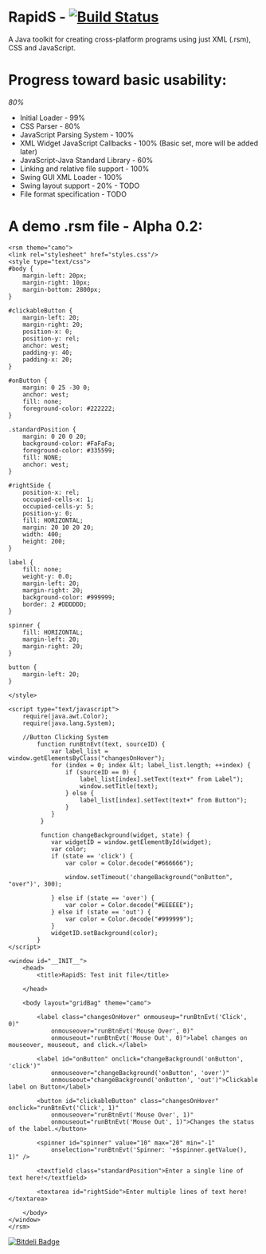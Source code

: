 RapidS - [![Build Status](https://travis-ci.org/Tribex/RapidS.png?branch=master)](https://travis-ci.org/Tribex/RapidS)
======

A Java toolkit for creating cross-platform programs using just XML (.rsm), CSS and JavaScript.

Progress toward basic usability:
========
*80%*

* Initial Loader - 99%
* CSS Parser - 80%
* JavaScript Parsing System - 100%
* XML Widget JavaScript Callbacks - 100% (Basic set, more will be added later)
* JavaScript-Java Standard Library - 60%
* Linking and relative file support - 100%
* Swing GUI XML Loader - 100%
* Swing layout support - 20% - TODO
* File format specification - TODO

A demo .rsm file - Alpha 0.2:
========

```
<rsm theme="camo">
<link rel="stylesheet" href="styles.css"/>
<style type="text/css">
#body {
    margin-left: 20px;
    margin-right: 10px;
    margin-bottom: 2800px;
}

#clickableButton {
    margin-left: 20;
    margin-right: 20;
    position-x: 0;
    position-y: rel;
    anchor: west;
    padding-y: 40;
    padding-x: 20;
}

#onButton {
    margin: 0 25 -30 0;
    anchor: west;
    fill: none;
    foreground-color: #222222;
}

.standardPosition {
    margin: 0 20 0 20;
    background-color: #FaFaFa;
    foreground-color: #335599;
    fill: NONE;
    anchor: west;
}

#rightSide {
    position-x: rel;
    occupied-cells-x: 1;
    occupied-cells-y: 5;
    position-y: 0;
    fill: HORIZONTAL;
    margin: 20 10 20 20;
    width: 400;
    height: 200;
}

label {
    fill: none;
    weight-y: 0.0;
    margin-left: 20;
    margin-right: 20;
    background-color: #999999;
    border: 2 #DDDDDD;
}

spinner {
    fill: HORIZONTAL;
    margin-left: 20;
    margin-right: 20;
}

button {
    margin-left: 20;
}

</style>

<script type="text/javascript">
    require(java.awt.Color);
    require(java.lang.System);

    //Button Clicking System
        function runBtnEvt(text, sourceID) {
            var label_list = window.getElementsByClass("changesOnHover");
            for (index = 0; index &lt; label_list.length; ++index) {
                if (sourceID == 0) {
                    label_list[index].setText(text+" from Label");
                    window.setTitle(text);
                } else {
                    label_list[index].setText(text+" from Button");
                }
            }
         }

         function changeBackground(widget, state) {
            var widgetID = window.getElementById(widget);
            var color;
            if (state == 'click') {
                var color = Color.decode("#666666");

                window.setTimeout('changeBackground("onButton", "over")', 300);

            } else if (state == 'over') {
                var color = Color.decode("#EEEEEE");
            } else if (state == 'out') {
                var color = Color.decode("#999999");
            }
            widgetID.setBackground(color);
        }
</script>

<window id="__INIT__">
    <head>
        <title>RapidS: Test init file</title>

	</head>

	<body layout="gridBag" theme="camo">

    	<label class="changesOnHover" onmouseup="runBtnEvt('Click', 0)"
        	onmouseover="runBtnEvt('Mouse Over', 0)"
        	onmouseout="runBtnEvt('Mouse Out', 0)">label changes on	mouseover, mouseout, and click.</label>

    	<label id="onButton" onclick="changeBackground('onButton', 'click')"
        	onmouseover="changeBackground('onButton', 'over')"
        	onmouseout="changeBackground('onButton', 'out')">Clickable label on Button</label>

    	<button id="clickableButton" class="changesOnHover" onclick="runBtnEvt('Click', 1)"
        	onmouseover="runBtnEvt('Mouse Over', 1)"
        	onmouseout="runBtnEvt('Mouse Out', 1)">Changes the status of the label.</button>

    	<spinner id="spinner" value="10" max="20" min="-1"
        	onselection="runBtnEvt('Spinner: '+$spinner.getValue(), 1)" />

    	<textfield class="standardPosition">Enter a single line of text here!</textfield>

    	<textarea id="rightSide">Enter multiple lines of text here!</textarea>

	</body>
</window>
</rsm>
```

[![Bitdeli Badge](https://d2weczhvl823v0.cloudfront.net/Tribex/rapids/trend.png)](https://bitdeli.com/free "Bitdeli Badge")

